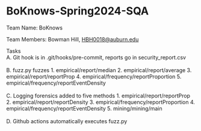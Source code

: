 # BoKnows-Spring2024-SQA

Team Name: BoKnows

Team Members: Bowman Hill, HBH0018@auburn.edu

Tasks
<br>
    A. Git hook is in .git/hooks/pre-commit, reports go in security_report.csv
<br>   
    B. fuzz.py fuzzes 
        1. empirical/report/median
        2. empirical/report/average
        3. empirical/report/reportProp
        4. empirical/frequency/reportProportion
        5. empirical/frequency/reportEventDensity
<br>   
    C. Logging forensics added to five methods
        1. empirical/report/reportProp
        2. empirical/report/reportDensity
        3. empirical/frequency/reportProportion
        4. empirical/frequency/reportEventDensity
        5. mining/mining/main
<br>  
    D. Github actions automatically executes fuzz.py